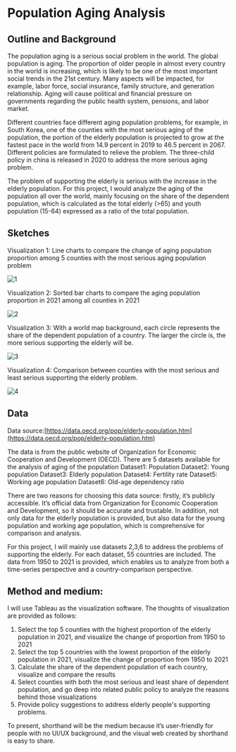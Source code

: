 # Population Aging Analysis

## Outline and Background
The population aging is a serious social problem in the world. 
The global population is aging. The proportion of older people in almost every country in the world is increasing, which is likely to be one of the most important social trends in the 21st century. Many aspects will be impacted, for example, labor force, social insurance, family structure, and generation relationship. Aging will cause political and financial pressure on governments regarding the public health system, pensions, and labor market.

Different countries face different aging population problems, for example, in South Korea, one of the counties with the most serious aging of the population, the portion of the elderly population is projected to grow at the fastest pace in the world from 14.9 percent in 2019 to 46.5 percent in 2067. 
Different policies are formulated to relieve the problem. The three-child policy in china is released in 2020 to address the more serious aging problem.

The problem of supporting the elderly is serious with the increase in the elderly population. For this project, I would analyze the aging of the population all over the world, mainly focusing on the share of the dependent population, which is calculated as the total elderly (>65) and youth population (15-64) expressed as a ratio of the total population.


## Sketches
Visualization 1: Line charts to compare the change of aging population proportion among 5 counties with the most serious aging population problem

![1](https://user-images.githubusercontent.com/100049171/192169170-30128a4e-dc63-4df9-b98c-6c94d1e8140e.jpeg)

Visualization 2: Sorted bar charts to compare the aging population proportion in 2021 among all counties in 2021

![2](https://user-images.githubusercontent.com/100049171/192169222-f40e0fea-3abd-4820-9477-b3caefea3ac9.jpeg)

Visualization 3: With a world map background, each circle represents the share of the dependent population of a country. The larger the circle is, the more serious supporting the elderly will be.

![3](https://user-images.githubusercontent.com/100049171/192169240-3a3aa015-f3e7-468d-ae4d-53af2c34af8c.jpeg)


Visualization 4: Comparison between counties with the most serious and least serious supporting the elderly problem.

![4](https://user-images.githubusercontent.com/100049171/192169260-39aecc85-ce68-43d8-9932-2b64d79de0a8.jpeg)

## Data
Data source:[https://data.oecd.org/pop/elderly-population.htm](https://data.oecd.org/pop/elderly-population.htm)

The data is from the public website of Organization for Economic Cooperation and Development (OECD). There are 5 datasets available for the analysis of aging of the population
Dataset1: Population
Dataset2: Young population
Dataset3: Elderly population
Dataset4: Fertility rate
Dataset5: Working age population
Dataset6: Old-age dependency ratio

There are two reasons for choosing this data source: firstly, it’s publicly accessible. It’s official data from Organization for Economic Cooperation and Development, so it should be accurate and trustable. In addition, not only data for the elderly population is provided, but also data for the young population and working age population, which is comprehensive for comparison and analysis. 

For this project, I will mainly use datasets 2,3,6 to address the problems of supporting the elderly. For each dataset, 55 countries are included. The data from 1950 to 2021 is provided, which enables us to analyze from both a time-series perspective and a country-comparison perspective. 


## Method and medium:
I will use Tableau as the visualization software. The thoughts of visualization are provided as follows:
1.	Select the top 5 counties with the highest proportion of the elderly population in 2021, and visualize the change of proportion from 1950 to 2021
2.	Select the top 5 countries with the lowest proportion of the elderly population in 2021, visualize the change of proportion from 1950 to 2021
3.	Calculate the share of the dependent population of each country, visualize and compare the results
4.	Select counties with both the most serious and least share of dependent population, and go deep into related public policy to analyze the reasons behind those visualizations
5.	Provide policy suggestions to address elderly people's supporting problems.

To present, shorthand will be the medium because it’s user-friendly for people with no UI/UX background, and the visual web created by shorthand is easy to share.





 

